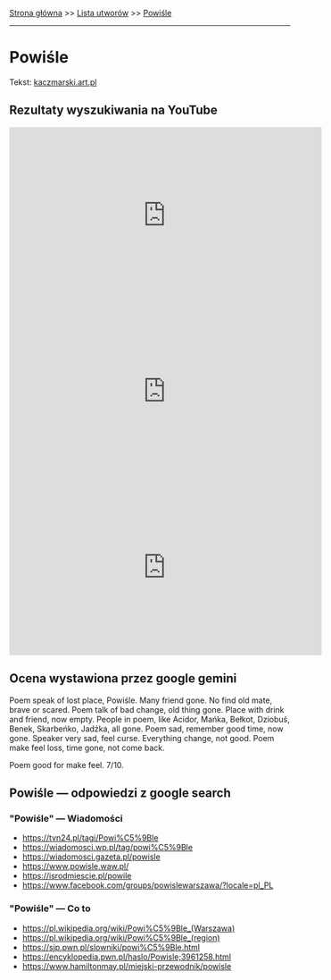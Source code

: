 [Strona główna](../index.md) >> [Lista utworów](../list.md) >> [Powiśle](464.md)

---

# Powiśle

Tekst: [kaczmarski.art.pl](https://www.kaczmarski.art.pl/tworczosc/wiersze/powisle/)

## Rezultaty wyszukiwania na YouTube

<iframe width="560" height="315" src="https://www.youtube.com/embed/a8pFEEiSFPU?si=IdontcarewhotheIRSsendsImnotpayingtaxes" title="YouTube video player" frameborder="0" allow="accelerometer; autoplay; clipboard-write; encrypted-media; gyroscope; picture-in-picture; web-share" referrerpolicy="strict-origin-when-cross-origin" allowfullscreen></iframe>

<iframe width="560" height="315" src="https://www.youtube.com/embed/QCopoCoerRs?si=IdontcarewhotheIRSsendsImnotpayingtaxes" title="YouTube video player" frameborder="0" allow="accelerometer; autoplay; clipboard-write; encrypted-media; gyroscope; picture-in-picture; web-share" referrerpolicy="strict-origin-when-cross-origin" allowfullscreen></iframe>

<iframe width="560" height="315" src="https://www.youtube.com/embed/NuP_8zc3apM?si=IdontcarewhotheIRSsendsImnotpayingtaxes" title="YouTube video player" frameborder="0" allow="accelerometer; autoplay; clipboard-write; encrypted-media; gyroscope; picture-in-picture; web-share" referrerpolicy="strict-origin-when-cross-origin" allowfullscreen></iframe>

## Ocena wystawiona przez google gemini

Poem speak of lost place, Powiśle. Many friend gone. No find old mate, brave or scared. Poem talk of bad change, old thing gone. Place with drink and friend, now empty. People in poem, like Acidor, Mańka, Bełkot, Dziobuś, Benek, Skarbeńko, Jadźka, all gone. Poem sad, remember good time, now gone. Speaker very sad, feel curse. Everything change, not good. Poem make feel loss, time gone, not come back.

Poem good for make feel. 7/10.


## Powiśle — odpowiedzi z google search

### "Powiśle" — Wiadomości

- <https://tvn24.pl/tagi/Powi%C5%9Ble>
- <https://wiadomosci.wp.pl/tag/powi%C5%9Ble>
- <https://wiadomosci.gazeta.pl/powisle>
- <https://www.powisle.waw.pl/>
- <https://isrodmiescie.pl/powile>
- <https://www.facebook.com/groups/powislewarszawa/?locale=pl_PL>

### "Powiśle" — Co to

- <https://pl.wikipedia.org/wiki/Powi%C5%9Ble_(Warszawa)>
- <https://pl.wikipedia.org/wiki/Powi%C5%9Ble_(region)>
- <https://sjp.pwn.pl/slowniki/powi%C5%9Ble.html>
- <https://encyklopedia.pwn.pl/haslo/Powisle;3961258.html>
- <https://www.hamiltonmay.pl/miejski-przewodnik/powisle>

